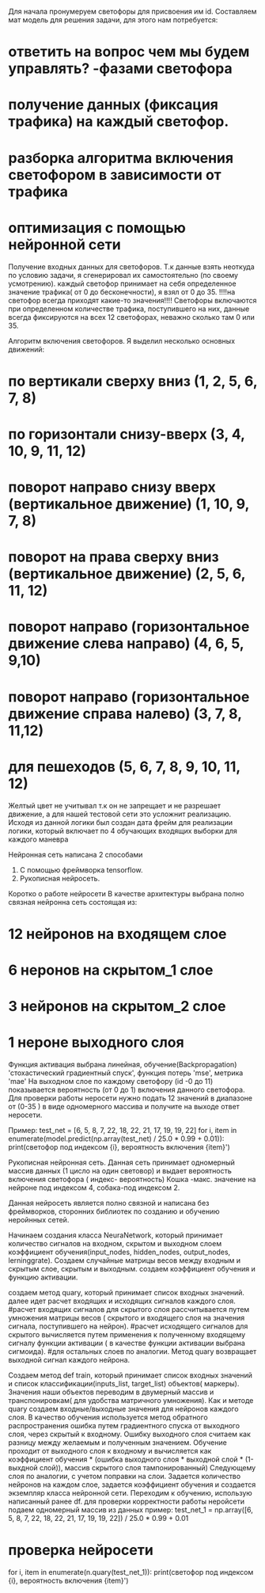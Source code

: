 Для начала пронумеруем светофоры для присвоения им id.
Составляем мат модель для решения задачи, для этого нам потребуется:
# ответить на вопрос чем мы будем управлять? -фазами светофора
# получение данных (фиксация трафика) на каждый светофор.
# разборка алгоритма включения светофором в зависимости от трафика
# оптимизация с помощью нейронной сети


Получение входных данных для светофоров.
Т.к данные взять неоткуда по условию задачи, я сгенерировал их самостоятельно (по своему усмотрению).
каждый светофор принимает на себя определенное значение трафика( от 0 до бесконечности), я взял от 0 до 35. 
!!!!на светофор всегда приходят какие-то значения!!!!
Светофоры включаются при определенном количестве трафика, поступившего на них, данные всегда фиксируются на всех 12 светофорах, неважно сколько там 0 или 35.



Алгоритм включения светофоров.
Я выделил несколько основных движений:
# по вертикали сверху вниз (1, 2, 5, 6, 7, 8)
# по горизонтали снизу-вверх (3, 4, 10, 9, 11, 12)
# поворот направо снизу вверх (вертикальное движение) (1, 10, 9, 7, 8)
# поворот на права сверху вниз (вертикальное движение) (2, 5, 6, 11, 12)
# поворот направо (горизонтальное движение слева направо) (4, 6, 5, 9,10)
# поворот направо (горизонтальное движение справа налево) (3, 7, 8, 11,12)
# для пешеходов (5, 6, 7, 8, 9, 10, 11, 12)
Желтый цвет не учитывал т.к он не запрещает и не разрешает движение, а для нашей тестовой сети это усложнит реализацию.
Исходя из данной логики был создан дата фрейм для реализации логики, который включает по 4 обучающих входящих выборки для каждого маневра

Нейронная сеть написана 2 способами
1. С помощью фреймворка tensorflow.
2. Рукописная нейросеть.

Коротко о работе нейросети
В качестве архитектуры выбрана полно связная нейронна сеть состоящая из:
# 12 нейронов на входящем слое
# 6 неронов на скрытом_1 слое
# 3 нейронов на скрытом_2 слое
# 1 нероне выходного слоя
Функция активация выбрана линейная, обучение(Backpropagation) 'стохастический градиентный спуск', функция потерь 'mse', метрика 'mae'
На выходном слое по каждому светофору (id -0 до 11) показывается вероятность (от 0 до 1) включения данного светофора.
Для проверки работы неросети нужно подать 12 значений в диапазоне от (0-35 ) в виде одномерного массива и получите на выходе ответ неросети.

Пример:
test_net = [6, 5, 8, 7, 22, 18, 22, 21, 17, 19, 19, 22]
for i, item in enumerate(model.predict(np.array(test_net) / 25.0 * 0.99 + 0.01)):
    print(светофор под индексом {i}, вероятность включения {item}')

Рукописная нейронная сеть.
Данная сеть принимает одномерный массив данных (1 цисло на один световор) и выдает вероятность включения светофора ( индекс- вероятность)
Кошка -макс. значение на нейроне под индексом 4, собака-под индексом 2.


Данная нейросеть является полно связной и  написана без фреймворков, сторонних библиотек по созданию и обучению неройнных сетей.


Начинаем создания класса NeuraNetwork, который принимает количество сигналов на входном, скрытом и выходном слоем коэффициент обучения(input_nodes, hidden_nodes, output_nodes,
                 lerninggrate).
Создаем случайные матрицы весов между входным и скрытым слое, скрытым и выходным.
создаем коэффициент обучения и функцию активации.

создаем метод  quary, который принимает список входных значений.
далее идет расчет входящих и исходящих сигналов каждого слоя.
#расчет входящих сигналов для скрытого слоя рассчитывается путем умножения матрицы весов ( скрытого и входящего слоя на значения сигнала, поступившего на нейрон).
#расчет исходящего  сигналов для скрытого вычисляется путем применения к полученному входящему сигналу функции активации ( в качестве функции активации выбрана сигмоида).
#для остальных слоев по аналогии.
Метод  quary возвращает выходной сигнал каждого нейрона.

Создаем метод def train,  который принимает список входных значений и список классификации(inputs_list, target_list) объектов( маркеры).
Значения наши объектов переводим в двумерный массив и транспонировкам( для удобства матричного умножения).
Как и методе quary создаем входные/выходные значения для нейронов каждого слоя.
В качество обучения используется метод обратного распространения ошибка путем градиентного спуска от выходного слоя, через скрытый к входному.
Ошибку выходного слоя считаем как разницу между желаемым и полученным значением.
Обучение проходит от выходного слоя к входному и вычисляется как коэффициент обучения * (ошибка выходного слоя * выходной слой * (1-выхдной слой)), массив скрытого слоя тампонированный)
Следующему слоя по аналогии, с учетом поправки на слои.
Задается количество нейронов на каждом слое, задается коэффициент обучения и создается экземпляр класса нейронной сети.
Переходим к обучению, использую написанный ранее df.
для проверки корректности работы неройсети подаем одномерный массив из данных пример:
test_net_1 = np.array([6, 5, 8, 7, 22, 18, 22, 21, 17, 19, 19, 22]) / 25.0 * 0.99 + 0.01
# проверка нейросети
for i, item in enumerate(n.quary(test_net_1)):
    print(светофор под индексом {i}, вероятность включения {item}')




    

